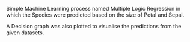 Simple Machine Learning process named Multiple Logic Regression in which the Species were predicted based on the size of Petal and Sepal.

A Decision graph was also plotted to visualise the predictions from the given datasets.
